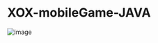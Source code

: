 # XOX-mobileGame-JAVA
 
![image](https://github.com/0merbakir/XOX-mobileGame-JAVA/assets/100226043/6ae9ed10-b5ca-4b10-a309-c69d5c8429c5)
